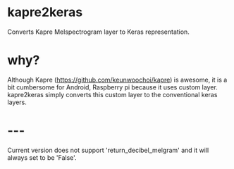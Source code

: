 # kapre2keras
Converts Kapre Melspectrogram layer to Keras representation.

# why?

Although Kapre (https://github.com/keunwoochoi/kapre) is awesome, it is a bit cumbersome for Android, Raspberry pi because it uses custom layer. kapre2keras simply converts this custom layer to the conventional keras layers.

# ---

Current version does not support 'return_decibel_melgram' and it will always set to be 'False'.

